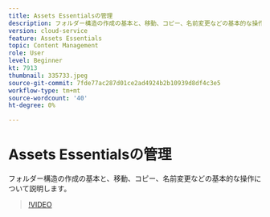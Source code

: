 ```yaml
---
title: Assets Essentialsの管理
description: フォルダー構造の作成の基本と、移動、コピー、名前変更などの基本的な操作について説明します。
version: cloud-service
feature: Assets Essentials
topic: Content Management
role: User
level: Beginner
kt: 7913
thumbnail: 335733.jpeg
source-git-commit: 7fde77ac287d01ce2ad4924b2b10939d8df4c3e5
workflow-type: tm+mt
source-wordcount: '40'
ht-degree: 0%

---
```


# Assets Essentialsの管理

フォルダー構造の作成の基本と、移動、コピー、名前変更などの基本的な操作について説明します。

>[!VIDEO](https://video.tv.adobe.com/v/335733/?quality=12&learn=on)
